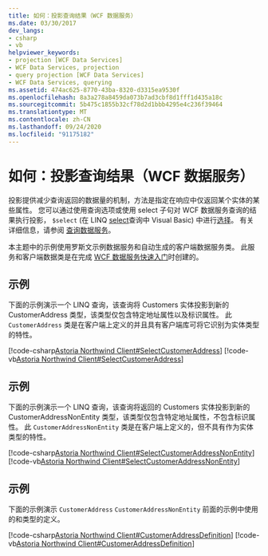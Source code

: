 ```yaml
---
title: 如何：投影查询结果（WCF 数据服务）
ms.date: 03/30/2017
dev_langs:
- csharp
- vb
helpviewer_keywords:
- projection [WCF Data Services]
- WCF Data Services, projection
- query projection [WCF Data Services]
- WCF Data Services, querying
ms.assetid: 474ac625-8770-43ba-8320-d3315ea9530f
ms.openlocfilehash: 8a3a278a8459da073b7ad3cbf8d1fff1d435a18c
ms.sourcegitcommit: 5b475c1855b32cf78d2d1bbb4295e4c236f39464
ms.translationtype: MT
ms.contentlocale: zh-CN
ms.lasthandoff: 09/24/2020
ms.locfileid: "91175182"
---
```

# <a name="how-to-project-query-results-wcf-data-services"></a>如何：投影查询结果（WCF 数据服务）

投影提供减少查询返回的数据量的机制，方法是指定在响应中仅返回某个实体的某些属性。 您可以通过使用查询选项或使用 select 子句对 WCF 数据服务查询的结果执行投影， `$select` (在 LINQ [select](../../../csharp/language-reference/keywords/select-clause.md)查询中 Visual Basic) 中进行[选择](../../../visual-basic/language-reference/queries/select-clause.md)。 有关详细信息，请参阅 [查询数据服务](querying-the-data-service-wcf-data-services.md)。  
  
 本主题中的示例使用罗斯文示例数据服务和自动生成的客户端数据服务类。 此服务和客户端数据类是在完成 [WCF 数据服务快速入门](quickstart-wcf-data-services.md)时创建的。  
  
## <a name="example"></a>示例  

 下面的示例演示一个 LINQ 查询，该查询将 Customers 实体投影到新的 CustomerAddress 类型，该类型仅包含特定地址属性以及标识属性。 此 `CustomerAddress` 类是在客户端上定义的并且具有客户端库可将它识别为实体类型的特性。  
  
 [!code-csharp[Astoria Northwind Client#SelectCustomerAddress](../../../../samples/snippets/csharp/VS_Snippets_Misc/astoria_northwind_client/cs/source.cs#selectcustomeraddress)]
 [!code-vb[Astoria Northwind Client#SelectCustomerAddress](../../../../samples/snippets/visualbasic/VS_Snippets_Misc/astoria_northwind_client/vb/source.vb#selectcustomeraddress)]  
  
## <a name="example"></a>示例  

 下面的示例演示一个 LINQ 查询，该查询将返回的 Customers 实体投影到新的 CustomerAddressNonEntity 类型，该类型仅包含特定地址属性，不包含标识属性。 此 `CustomerAddressNonEntity` 类是在客户端上定义的，但不具有作为实体类型的特性。  
  
 [!code-csharp[Astoria Northwind Client#SelectCustomerAddressNonEntity](../../../../samples/snippets/csharp/VS_Snippets_Misc/astoria_northwind_client/cs/source.cs#selectcustomeraddressnonentity)]
 [!code-vb[Astoria Northwind Client#SelectCustomerAddressNonEntity](../../../../samples/snippets/visualbasic/VS_Snippets_Misc/astoria_northwind_client/vb/source.vb#selectcustomeraddressnonentity)]  
  
## <a name="example"></a>示例  

 下面的示例演示 `CustomerAddress` `CustomerAddressNonEntity` 前面的示例中使用的和类型的定义。  
  
 [!code-csharp[Astoria Northwind Client#CustomerAddressDefinition](../../../../samples/snippets/csharp/VS_Snippets_Misc/astoria_northwind_client/cs/customeraddress.cs#customeraddressdefinition)]
 [!code-vb[Astoria Northwind Client#CustomerAddressDefinition](../../../../samples/snippets/visualbasic/VS_Snippets_Misc/astoria_northwind_client/vb/customeraddress.vb#customeraddressdefinition)]
